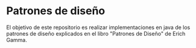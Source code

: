 # Patrones de diseño
El objetivo de este repositorio es realizar implementaciones en java de los patrones de diseño explicados en el libro "Patrones de Diseño" de Erich Gamma.
